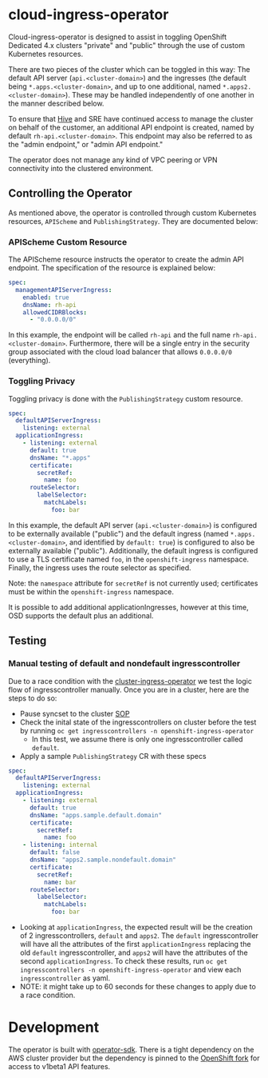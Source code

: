 # cloud-ingress-operator

Cloud-ingress-operator is designed to assist in toggling OpenShift Dedicated 4.x clusters "private" and "public" through the use of custom Kubernetes resources.

There are two pieces of the cluster which can be toggled in this way: The default API server (`api.<cluster-domain>`) and the ingresses (the default being `*.apps.<cluster-domain>`, and up to one additional, named `*.apps2.<cluster-domain>`). These may be handled independently of one another in the manner described below.

To ensure that [Hive](https://github.com/openshift/hive) and SRE have continued access to manage the cluster on behalf of the customer, an additional API endpoint is created, named by default `rh-api.<cluster-domain>`. This endpoint may also be referred to as the "admin endpoint," or "admin API endpoint."

The operator does not manage any kind of VPC peering or VPN connectivity into the clustered environment.

## Controlling the Operator

As mentioned above, the operator is controlled through custom Kubernetes resources, `APIScheme` and `PublishingStrategy`. They are documented below:

### APIScheme Custom Resource

The APIScheme resource instructs the operator to create the admin API endpoint. The specification of the resource is explained below:

```yaml
spec:
  managementAPIServerIngress:
    enabled: true
    dnsName: rh-api
    allowedCIDRBlocks:
      - "0.0.0.0/0"
```

In this example, the endpoint will be called `rh-api` and the full name `rh-api.<cluster-domain>`. Furthermore, there will be a single entry in the security group associated with the cloud load balancer that allows `0.0.0.0/0` (everything).

### Toggling Privacy

Toggling privacy is done with the `PublishingStrategy` custom resource.

```yaml
spec:
  defaultAPIServerIngress:
    listening: external
  applicationIngress:
    - listening: external
      default: true
      dnsName: "*.apps"
      certificate:
        secretRef:
          name: foo
      routeSelector:
        labelSelector:
          matchLabels:
            foo: bar
```

In this example, the default API server (`api.<cluster-domain>`) is configured to be externally available ("public") and the default ingress (named `*.apps.<cluster-domain>`, and identified by `default: true`) is configured to also be externally available ("public"). Additionally, the default ingress is configured to use a TLS certificate named `foo`, in the `openshift-ingress` namespace. Finally, the ingress uses the route selector as specified.

Note: the `namespace` attribute for `secretRef` is not currently used; certificates must be within the `openshift-ingress` namespace.

It is possible to add additional applicationIngresses, however at this time, OSD supports the default plus an additional.

## Testing

### Manual testing of default and nondefault ingresscontroller

Due to a race condition with the [cluster-ingress-operator](https://github.com/openshift/cluster-ingress-operator) we test the logic flow of ingresscontroller manually. Once you are in a cluster, here are the steps to do so:

- Pause syncset to the cluster [SOP](https://github.com/openshift/ops-sop/blob/master/v4/howto/pause-syncset.md) 
- Check the inital state of the ingresscontrollers on cluster before the test by running `oc get ingresscontrollers -n openshift-ingress-operator`
  - In this test, we assume there is only one ingresscontroller called `default`.
- Apply a sample `PublishingStrategy` CR with these specs

```yaml
spec:
  defaultAPIServerIngress:
    listening: external
  applicationIngress:
    - listening: external
      default: true
      dnsName: "apps.sample.default.domain"
      certificate:
        secretRef:
          name: foo
    - listening: internal
      default: false
      dnsName: "apps2.sample.nondefault.domain"
      certificate:
        secretRef:
          name: bar
      routeSelector:
        labelSelector:
          matchLabels:
            foo: bar
```
- Looking at `applicationIngress`, the expected result will be the creation of 2 ingresscontrollers, `default` and `apps2`. The `default` ingresscontroller will 
have all the attributes of the first `applicationIngress` replacing the old `default` ingresscontroller, and `apps2` will have the attributes of the second `applicationIngress`. To check these results, run `oc get ingresscontrollers -n openshift-ingress-operator` and view each `ingresscontroller` as yaml.
- NOTE: it might take up to 60 seconds for these changes to apply due to a race condition.


# Development

The operator is built with [operator-sdk](https://github.com/operator-framework/operator-sdk). There is a tight dependency on the AWS cluster provider but the dependency is pinned to the [OpenShift fork](https://github.com/openshift/cluster-api-provider-aws) for access to v1beta1 API features.
